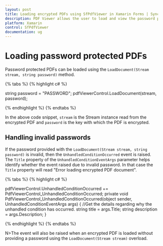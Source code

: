 ```yaml
---
layout: post
title: Loading encrypted PDFs using SfPdfViewer in Xamarin Forms | Syncfusion
description: PDF Viewer allows the user to load and view the password protected PDF documents
platform: Xamarin
control: SfPdfViewer
documentation: ug
---
```


# Loading password protected PDFs

Password protected PDFs can be loaded using the `LoadDocument(Stream stream, string password)` method. 

{% tabs %}
{% highlight c# %}

string password = "PASSWORD";
pdfViewerControl.LoadDocument(stream, password);

{% endhighlight %}
{% endtabs %}

In the above code snippet, `stream` is the Stream instance read from the encrypted PDF and `password` is the key with which the PDF is encrypted. 


## Handling invalid passwords

If the password provided with the `LoadDocument(Stream stream, string password)` is invalid, then the `UnhandledConditionOccurred` event is raised. The `Title` property of the `UnhandledConditionEventArgs` parameter helps identify whether the event raised due to invalid password. In that case the `Title` property will read "Error loading encrypted PDF document". 

{% tabs %}
{% highlight c# %}

pdfViewerControl.UnhandledConditionOccurred += PdfViewerControl_UnhandledConditionOccurred;
private void PdfViewerControl_UnhandledConditionOccurred(object sender, UnhandledConditionEventArgs args)
{
	//Get the details regarding why the unhandled condition has occurred. 
    string title = args.Title;
    string description = args.Description;
}

{% endhighlight %}
{% endtabs %}

N>The event will also be raised when an encrypted PDF is loaded without providing a password using the `LoadDocument(Stream stream)` overload.        

